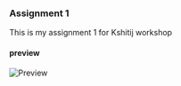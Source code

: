 ### Assignment 1
This is my assignment 1 for Kshitij workshop
#### preview
![Preview](preview/preview.gif)
